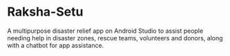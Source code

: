# Raksha-Setu
A multipurpose disaster relief app on Android Studio to assist people needing help in disaster zones, rescue teams, volunteers and donors, along with a chatbot for app assistance.
